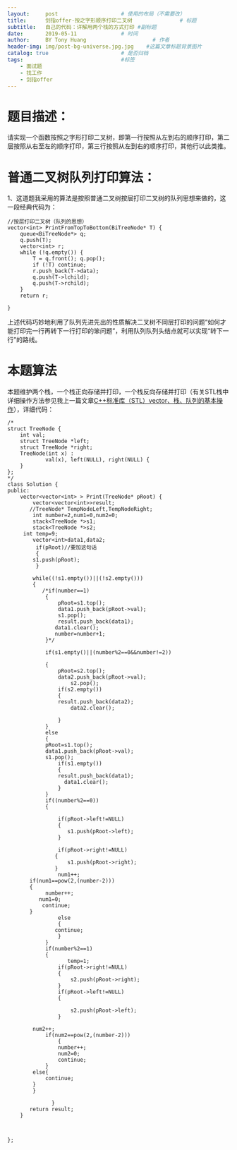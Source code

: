 ```yaml
---
layout:     post                    # 使用的布局（不需要改）
title:      剑指offer-按之字形顺序打印二叉树               # 标题 
subtitle:   自己的代码：详解用两个栈的方式打印 #副标题
date:       2019-05-11              # 时间
author:     BY Tony Huang                     # 作者
header-img: img/post-bg-universe.jpg.jpg    #这篇文章标题背景图片
catalog: true                       # 是否归档
tags:                               #标签
    - 面试题
    - 找工作
    - 剑指offer
---
```

# 题目描述：
请实现一个函数按照之字形打印二叉树，即第一行按照从左到右的顺序打印，第二层按照从右至左的顺序打印，第三行按照从左到右的顺序打印，其他行以此类推。
# 普通二叉树队列打印算法：
1、这道题我采用的算法是按照普通二叉树按层打印二叉树的队列思想来做的，这一段经典代码为：
```  
//按层打印二叉树（队列的思想）
vector<int> PrintFromTopToBottom(BiTreeNode* T) {
	queue<BiTreeNode*> q;
	q.push(T);
	vector<int> r;
	while (!q.empty()) {
		T = q.front(); q.pop();
		if (!T) continue;
		r.push_back(T->data);
		q.push(T->lchild);
		q.push(T->rchild);
	}
	return r;

}
```                  
   上述代码巧妙地利用了队列先进先出的性质解决二叉树不同层打印的问题“如何才能打印完一行再转下一行打印的笨问题”，利用队列队列头结点就可以实现“转下一行”的路线。

# 本题算法
本题维护两个栈，一个栈正向存储并打印，一个栈反向存储并打印（有关STL栈中详细操作方法参见我上一篇文章[C++标准库（STL）vector、栈、队列的基本操作](https://yunfanzhilu.github.io/2019/05/08/C++%E6%A0%87%E5%87%86%E5%BA%93-STL-vector-%E6%A0%88-%E9%98%9F%E5%88%97%E7%9A%84%E5%9F%BA%E6%9C%AC%E6%93%8D%E4%BD%9C/)），详细代码：
```   
/*
struct TreeNode {
    int val;
    struct TreeNode *left;
    struct TreeNode *right;
    TreeNode(int x) :
            val(x), left(NULL), right(NULL) {
    }
};
*/
class Solution {
public:
    vector<vector<int> > Print(TreeNode* pRoot) {
        vector<vector<int>>result;
       //TreeNode* TempNodeLeft,TempNodeRight;
        int number=2,num1=0,num2=0;
        stack<TreeNode *>s1;
        stack<TreeNode *>s2;
     int temp=9;
        vector<int>data1,data2;
         if(pRoot)//要加这句话
         {
        s1.push(pRoot);
         }
 
        while((!s1.empty())||(!s2.empty()))
        {
           /*if(number==1)
            {
                pRoot=s1.top();
                data1.push_back(pRoot->val);
                s1.pop();
                result.push_back(data1);
               data1.clear();
               number=number+1;
            }*/
            
            if(s1.empty()||(number%2==0&&number!=2))
           
            {
                pRoot=s2.top();
                data2.push_back(pRoot->val);
                    s2.pop();
                if(s2.empty())
                {
                result.push_back(data2);
                    data2.clear();
                
                }
            }
            else 
            {
            pRoot=s1.top();
            data1.push_back(pRoot->val);
            s1.pop();
                if(s1.empty())
                {
                result.push_back(data1);
                  data1.clear();
                }
            }
            if((number%2==0))
            {
              
                if(pRoot->left!=NULL)
                {
                   s1.push(pRoot->left);
                }
               
                if(pRoot->right!=NULL)
               {
                   s1.push(pRoot->right);
               }
                num1++;
       if(num1==pow(2,(number-2)))
       {
            number++;
          num1=0;
           continue;
       }
                else
                {
               continue;
                }
            }
            if(number%2==1)
            {
                   temp=1;
                if(pRoot->right!=NULL)
                {
                    s2.push(pRoot->right);
                }
                if(pRoot->left!=NULL)
                {
                    
                    s2.push(pRoot->left);
                }

        num2++;
            if(num2==pow(2,(number-2)))
                {
                number++;
                num2=0;
                continue;
            }
        else{
            continue;
        }
        } 
       
              }
       return result;
    }
     
    
    
};
```   

